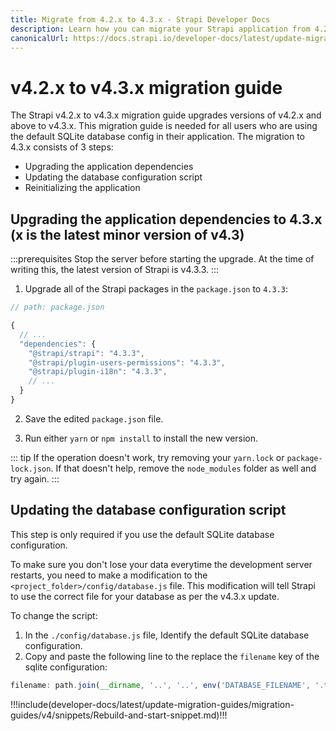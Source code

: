 ```yaml
---
title: Migrate from 4.2.x to 4.3.x - Strapi Developer Docs
description: Learn how you can migrate your Strapi application from 4.2.x to 4.3.x.
canonicalUrl: https://docs.strapi.io/developer-docs/latest/update-migration-guides/migration-guides/v4/migration-guide-4.2.x+-to-4.3.x.html
---
```


# v4.2.x to v4.3.x migration guide

The Strapi v4.2.x to v4.3.x migration guide upgrades versions of v4.2.x and above to v4.3.x. This migration guide is needed for all users who are using the default SQLite database config in their application. The migration to 4.3.x consists of 3 steps:

- Upgrading the application dependencies
- Updating the database configuration script
- Reinitializing the application

## Upgrading the application dependencies to 4.3.x (x is the latest minor version of v4.3)

:::prerequisites
Stop the server before starting the upgrade. At the time of writing this, the latest version of Strapi is v4.3.3.
:::

1. Upgrade all of the Strapi packages in the `package.json` to `4.3.3`:

```jsx
// path: package.json

{
  // ...
  "dependencies": {
    "@strapi/strapi": "4.3.3",
    "@strapi/plugin-users-permissions": "4.3.3",
    "@strapi/plugin-i18n": "4.3.3",
    // ...
  }
}

```

2. Save the edited `package.json` file.

3. Run either `yarn` or `npm install` to install the new version.

::: tip
If the operation doesn't work, try removing your `yarn.lock` or `package-lock.json`. If that doesn't help, remove the `node_modules` folder as well and try again.
:::

## Updating the database configuration script

This step is only required if you use the default SQLite database configuration.

To make sure you don't lose your data everytime the development server restarts, you need to make a modification to the `<project_folder>/config/database.js` file. This modification will tell Strapi to use the correct file for your database as per the v4.3.x update.

To change the script:

1. In the `./config/database.js` file, Identify the default SQLite database configuration.
2. Copy and paste the following line to the replace the `filename` key of the sqlite configuration:

```js
filename: path.join(__dirname, '..', '..', env('DATABASE_FILENAME', '.tmp/data.db')),
```

!!!include(developer-docs/latest/update-migration-guides/migration-guides/v4/snippets/Rebuild-and-start-snippet.md)!!!
